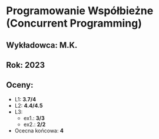 # Programowanie Współbieżne (Concurrent Programming) 
## Wykładowca: M.K.
## Rok: 2023
## Oceny:
- L1: **3.7/4**
- L2: **4.4/4.5**
- L3:
    - ex1.: **3/3**
    - ex2.: **2/2**
- Ocecna końcowa: **4**